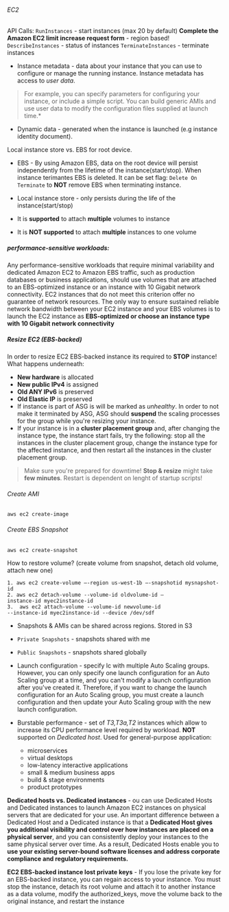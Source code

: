 ###### EC2
API Calls:
`RunInstances` - start instances (max 20 by default)
**Complete the Amazon EC2 limit increase request form** - region based!
`DescribeInstances` - status of instances
`TerminateInstances` - terminate instances

* Instance metadata - data about your instance that you can use to configure or manage the running instance. Instance metadata has access to *user data*.
> For example, you can specify parameters for configuring your instance, or include a simple script. You can build generic AMIs and use user data to modify the configuration files supplied at launch time.*

* Dynamic data - generated when the instance is launched (e.g instance identity document).

Local instance store vs. EBS for root device.
* EBS - By using Amazon EBS, data on the root device will persist independently from the lifetime of the instance(start/stop). When instance terimantes EBS is deleted. It can be set flag: `Delete On Terminate` to **NOT** remove EBS when terminating instance.
* Local instance store - only persists during the life of the instance(start/stop)

* It is **supported** to attach **multiple** volumes to instance
* It is **NOT supported** to attach **multiple** instances to one volume

##### performance-sensitive workloads:
Any performance-sensitive workloads that require minimal variability and dedicated Amazon EC2 to Amazon EBS traffic, such as production databases or business applications, should use volumes that are attached to an EBS-optimized instance or an instance with 10 Gigabit network connectivity. EC2 instances that do not meet this criterion offer no guarantee of network resources. The only way to ensure sustained reliable network bandwidth between your EC2 instance and your EBS volumes is to launch the EC2 instance as **EBS-optimized or choose an instance type with 10 Gigabit network connectivity**

##### Resize EC2 (EBS-backed)
In order to resize EC2 EBS-backed instance its required to __STOP__ instance! What happens underneath:
* __New hardware__ is allocated
* __New public IPv4__ is assigned
* __Old ANY IPv6__ is preserved
* __Old Elastic IP__ is preserved
* If instance is part of ASG is will be marked as _unhealthy_. In order to not make it terminated by ASG, ASG should __suspend__ the scaling processes for the group while you're resizing your instance.
* If your instance is in a __cluster placement group__ and, after changing the instance type, the instance start fails, try the following: stop all the instances in the cluster placement group, change the instance type for the affected instance, and then restart all the instances in the cluster placement group.
> Make sure you're prepared for downtime! __Stop & resize__ might take __few minutes__. Restart is dependent on lenght of startup scripts!

###### Create AMI
```
aws ec2 create-image
```
###### Create EBS Snapshot
```
aws ec2 create-snapshot
```
How to restore volume? (create volume from snapshot, detach old volume, attach new one)
```
1. aws ec2 create-volume –-region us-west-1b –-snapshotid mysnapshot-id
2. aws ec2 detach-volume --volume-id oldvolume-id –
instance-id myec2instance-id
3.  aws ec2 attach-volume --volume-id newvolume-id
--instance-id myec2instance-id --device /dev/sdf
```
*  Snapshots & AMIs can be shared across regions. Stored in S3
* `Private Snapshots` - snapshots shared with me
* `Public Snapshots` - snapshots shared globally

* Launch configuration -  specify lc with multiple Auto Scaling groups. However, you can only specify one launch configuration for an Auto Scaling group at a time, and you can't modify a launch configuration after you've created it. Therefore, if you want to change the launch configuration for an Auto Scaling group, you must create a launch configuration and then update your Auto Scaling group with the new launch configuration.

* Burstable performance - set of *T3,T3a,T2* instances which allow to increase its CPU performance level required by workload. **NOT** supported on *Dedicated host*. Used for general-purpose application:
  * microservices
  * virtual desktops
  * low-latency interactive applications
  * small & medium business apps
  * build & stage environments
  * product prototypes

**Dedicated hosts vs. Dedicated instances** - ou can use Dedicated Hosts and Dedicated instances to launch Amazon EC2 instances on physical servers that are dedicated for your use. An important difference between a Dedicated Host and a Dedicated instance is that a **Dedicated Host gives you additional visibility and control over how instances are placed on a physical server**, and you can consistently deploy your instances to the same physical server over time. As a result, Dedicated Hosts enable you to **use your existing server-bound software licenses and address corporate compliance and regulatory requirements.**

**EC2 EBS-backed instance lost private keys** - If you lose the private key for an EBS-backed instance, you can regain access to your instance. You must stop the instance, detach its root volume and attach it to another instance as a data volume, modify the authorized_keys, move the volume back to the original instance, and restart the instance
